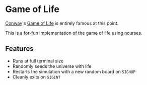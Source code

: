 # Game of Life

[Conway](https://en.wikipedia.org/wiki/John_Horton_Conway)'s [Game of Life](https://en.wikipedia.org/wiki/Conway%27s_Game_of_Life) is entirely famous at this point.

This is a for-fun implementation of the game of life using ncurses.

## Features

* Runs at full terminal size
* Randomly seeds the universe with life
* Restarts the simulation with a new random board on `SIGHUP`
* Cleanly exits on `SIGINT`
